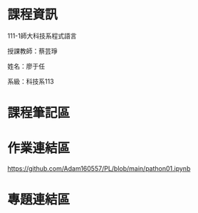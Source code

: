 # 課程資訊

111-1師大科技系程式語言

授課教師：蔡芸琤

姓名：廖于任

系級：科技系113


 課程筆記區
===========

 作業連結區
===========
https://github.com/Adam160557/PL/blob/main/pathon01.ipynb

 專題連結區
===========
